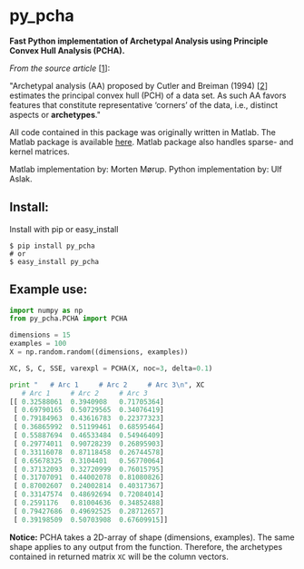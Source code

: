 # py_pcha
**Fast Python implementation of Archetypal Analysis using Principle Convex Hull Analysis (PCHA).**

*From the source article* [[1][0]]:

"Archetypal analysis (AA) proposed by Cutler and Breiman (1994) [[2][1]] estimates the principal convex hull (PCH) 
of a data set. As such AA favors features that constitute representative ‘corners’ of the data, i.e., distinct 
aspects or **archetypes**."

All code contained in this package was originally written in Matlab. The Matlab package is available [here][2].
Matlab package also handles sparse- and kernel matrices. 

Matlab implementation by: Morten Mørup.
Python implementation by: Ulf Aslak.

## Install:
Install with pip or easy_install
```
$ pip install py_pcha
# or
$ easy_install py_pcha
```

## Example use:

```python
import numpy as np
from py_pcha.PCHA import PCHA

dimensions = 15
examples = 100
X = np.random.random((dimensions, examples))

XC, S, C, SSE, varexpl = PCHA(X, noc=3, delta=0.1)

print "   # Arc 1     # Arc 2     # Arc 3\n", XC
   # Arc 1     # Arc 2     # Arc 3
[[ 0.32588061  0.3940908   0.71705364]
 [ 0.69790165  0.50729565  0.34076419]
 [ 0.79184963  0.43616783  0.22377323]
 [ 0.36865992  0.51199461  0.68595464]
 [ 0.55887694  0.46533484  0.54946409]
 [ 0.29774011  0.90728239  0.26895903]
 [ 0.33116078  0.87118458  0.26744578]
 [ 0.65678325  0.3104401   0.56770064]
 [ 0.37132093  0.32720999  0.76015795]
 [ 0.31707091  0.44002078  0.81080826]
 [ 0.87002607  0.24002814  0.40317367]
 [ 0.33147574  0.48692694  0.72084014]
 [ 0.2591176   0.81004636  0.34852488]
 [ 0.79427686  0.49692525  0.28712657]
 [ 0.39198509  0.50703908  0.67609915]]
```
	
**Notice:** PCHA takes a 2D-array of shape (dimensions, examples). The same shape applies to any output from the function.
Therefore, the archetypes contained in returned matrix `XC` will be the column vectors. 



[0]: https://scholar.google.com/citations?view_op=view_citation&hl=en&user=RQonsgMAAAAJ&citation_for_view=RQonsgMAAAAJ:J_g5lzvAfSwC
[1]: https://scholar.google.co.il/citations?view_op=view_citation&hl=en&user=9x63d4gAAAAJ&citation_for_view=9x63d4gAAAAJ:u-x6o8ySG0sC
[2]: http://www.mortenmorup.dk/MMhomepageUpdated_files/Page327.htm
